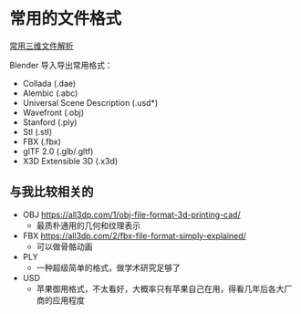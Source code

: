 # 常用的文件格式

[常用三维文件解析](https://all3dp.com/2/most-common-3d-file-formats-model/)

Blender 导入导出常用格式：

- Collada (.dae)
- Alembic (.abc)
- Universal Scene Description (.usd\*)
- Wavefront (.obj)
- Stanford (.ply)
- Stl (.stl)
- FBX (.fbx)
- glTF 2.0 (.glb/.gltf)
- X3D Extensible 3D (.x3d)

## 与我比较相关的

- OBJ https://all3dp.com/1/obj-file-format-3d-printing-cad/
    - 最质朴通用的几何和纹理表示
- FBX https://all3dp.com/2/fbx-file-format-simply-explained/
    - 可以做骨骼动画
- PLY
    - 一种超级简单的格式，做学术研究足够了
- USD
    - 苹果御用格式，不太看好，大概率只有苹果自己在用，得看几年后各大厂商的应用程度
